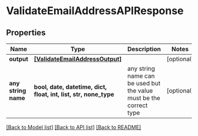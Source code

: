 # ValidateEmailAddressAPIResponse


## Properties
Name | Type | Description | Notes
------------ | ------------- | ------------- | -------------
**output** | [**[ValidateEmailAddressOutput]**](ValidateEmailAddressOutput.md) |  | [optional] 
**any string name** | **bool, date, datetime, dict, float, int, list, str, none_type** | any string name can be used but the value must be the correct type | [optional]

[[Back to Model list]](../README.md#documentation-for-models) [[Back to API list]](../README.md#documentation-for-api-endpoints) [[Back to README]](../README.md)


